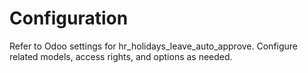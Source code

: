 # Configuration

Refer to Odoo settings for hr_holidays_leave_auto_approve. Configure related models, access rights, and options as needed.
